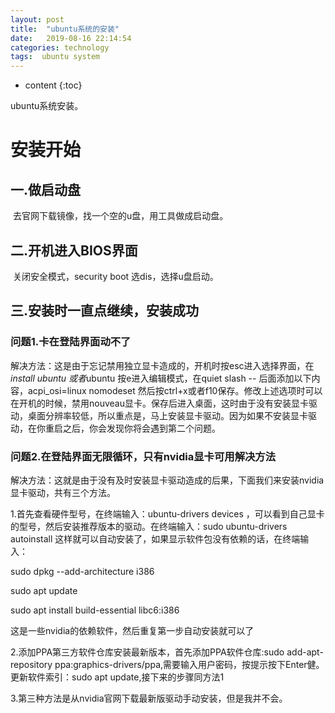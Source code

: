 ```yaml
---
layout: post
title:  "ubuntu系统的安装"
date:   2019-08-16 22:14:54
categories: technology
tags:  ubuntu system
---
```


* content
{:toc}

ubuntu系统安装。







# 安装开始

## 一.做启动盘

​ 去官网下载镜像，找一个空的u盘，用工具做成启动盘。

## 二.开机进入BIOS界面

​ 关闭安全模式，security boot 选dis，选择u盘启动。

## 三.安装时一直点继续，安装成功

###   问题1.卡在登陆界面动不了

​解决方法：这是由于忘记禁用独立显卡造成的，开机时按esc进入选择界面，在*install ubuntu 或者*ubuntu 按e进入编辑模式，在quiet slash -- 后面添加以下内容，acpi_osi=linux nomodeset 然后按ctrl+x或者f10保存。修改上述选项时可以在开机的时候，禁用nouveau显卡。保存后进入桌面，这时由于没有安装显卡驱动，桌面分辨率较低，所以重点是，马上安装显卡驱动。因为如果不安装显卡驱动，在你重启之后，你会发现你将会遇到第二个问题。

###   问题2.在登陆界面无限循环，只有nvidia显卡可用解决方法

​解决方法：这就是由于没有及时安装显卡驱动造成的后果，下面我们来安装nvidia显卡驱动，共有三个方法。

1.首先查看硬件型号，在终端输入：ubuntu-drivers devices ，可以看到自己显卡的型号，然后安装推荐版本的驱动。在终端输入：sudo ubuntu-drivers autoinstall 这样就可以自动安装了，如果显示软件包没有依赖的话，在终端输入：

sudo dpkg --add-architecture i386

​sudo apt update

​sudo apt install build-essential libc6:i386

这是一些nvidia的依赖软件，然后重复第一步自动安装就可以了

2.添加PPA第三方软件仓库安装最新版本，首先添加PPA软件仓库:sudo add-apt-repository ppa:graphics-drivers/ppa,需要输入用户密码，按提示按下Enter健。更新软件索引：sudo apt update,接下来的步骤同方法1

3.第三种方法是从nvidia官网下载最新版驱动手动安装，但是我并不会。
